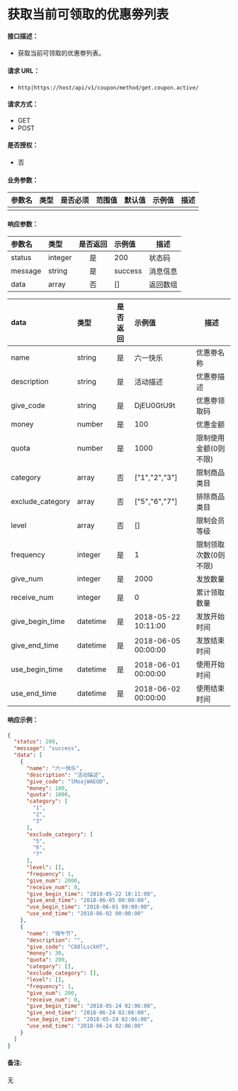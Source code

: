# 获取当前可领取的优惠劵列表

#### 接口描述：
- 获取当前可领取的优惠劵列表。

#### 请求 URL：
- `http|https://host/api/v1/coupon/method/get.coupon.active/`

#### 请求方式：
- GET
- POST

#### 是否授权：
- 否

#### 业务参数：
|参数名|类型|是否必须|范围值|默认值|示例值|描述|
|:----|:---|:---:|:-----|:-----|:-----|-----|
| | | | | | | | |

#### 响应参数：
|参数名|类型|是否返回|示例值|描述|
|:-----|:-----|:---:|:-----|-----|
|status |integer |是 |200 |状态码 |
|message |string |是 |success |消息信息 |
|data |array |否 |[] |返回数组 |

|data|类型|是否返回|示例值|描述|
|:-----|:-----|:---:|:-----|-----|
|name |string |是 |六一快乐 |优惠劵名称 |
|description |string |是 |活动描述 |优惠劵描述 |
|give_code |string |是 |DjEU0GtU9t |优惠劵领取码 |
|money |number |是 |100 |优惠金额 |
|quota |number |是 |1000 |限制使用金额(0则不限) |
|category |array |否 |[&quot;1&quot;,&quot;2&quot;,&quot;3&quot;] |限制商品类目 |
|exclude_category |array |否 |[&quot;5&quot;,&quot;6&quot;,&quot;7&quot;] |排除商品类目 |
|level |array |否 |[] |限制会员等级 |
|frequency |integer |是 |1 |限制领取次数(0则不限) |
|give_num |integer |是 |2000 |发放数量 |
|receive_num |integer |是 |0 |累计领取数量 |
|give_begin_time |datetime |是 |2018-05-22 10:11:00 |发放开始时间 |
|give_end_time |datetime |是 |2018-06-05 00:00:00 |发放结束时间 |
|use_begin_time |datetime |是 |2018-06-01 00:00:00 |使用开始时间 |
|use_end_time |datetime |是 |2018-06-02 00:00:00 |使用结束时间 |

#### 响应示例：
```json
{
  "status": 200,
  "message": "success",
  "data": [
    {
      "name": "六一快乐",
      "description": "活动描述",
      "give_code": "lMoajWAEOD",
      "money": 100,
      "quota": 1000,
      "category": [
        "1",
        "2",
        "3"
      ],
      "exclude_category": [
        "5",
        "6",
        "7"
      ],
      "level": [],
      "frequency": 1,
      "give_num": 2000,
      "receive_num": 0,
      "give_begin_time": "2018-05-22 10:11:00",
      "give_end_time": "2018-06-05 00:00:00",
      "use_begin_time": "2018-06-01 00:00:00",
      "use_end_time": "2018-06-02 00:00:00"
    },
    {
      "name": "端午节",
      "description": "",
      "give_code": "C88lLsckHT",
      "money": 30,
      "quota": 200,
      "category": [],
      "exclude_category": [],
      "level": [],
      "frequency": 1,
      "give_num": 200,
      "receive_num": 0,
      "give_begin_time": "2018-05-24 02:06:00",
      "give_end_time": "2018-06-24 02:06:00",
      "use_begin_time": "2018-05-24 02:06:00",
      "use_end_time": "2018-06-24 02:06:00"
    }
  ]
}
```

#### 备注:
无